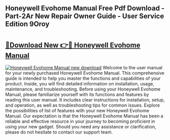 ## Honeywell Evohome Manual Free Pdf Download - Part-2Ar New Repair Owner Guide - User Service Edition 9Oroy

# <h2><a href="http://bc9833.oget.top/?id=Honeywell+Evohome+Manual">🔗Download New 👉🔴 Honeywell Evohome Manual</a></h2>

[![Honeywell Evohome Manual new download](https://i.imgur.com/5g1atiW.png)](http://bc9833.oget.top/?id=Honeywell+Evohome+Manual)
Welcome to the user manual for your newly purchased Honeywell Evohome Manual. This comprehensive guide is intended to help you master the functions and capabilities of your product. Inside, you will find detailed information on installation, usage, maintenance, and troubleshooting. Before using your Honeywell Evohome Manual, please familiarize yourself with its functions and features by reading this user manual. It includes clear instructions for installation, setup, and operation, as well as troubleshooting tips for common issues. Explore the possibilities of list of features with your new Honeywell Evohome Manual. Our expectation is that the Honeywell Evohome Manual has been a reliable and effective resource in your journey to becoming proficient in using your new gadget. Should you need any assistance or clarification, please do not hesitate to contact our support team.

